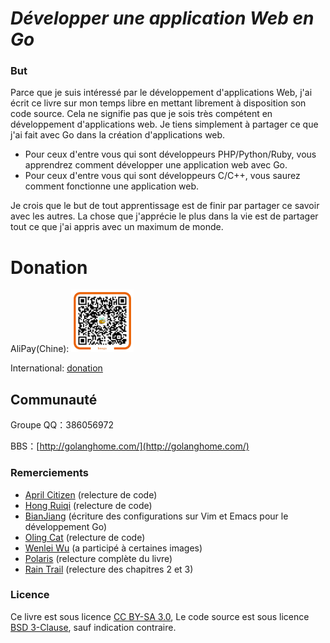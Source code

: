 ***Développer une application Web en Go***
==========================================

### But

Parce que je suis intéressé par le développement d'applications Web, j'ai écrit ce livre sur mon temps libre en mettant librement à disposition son code source.
Cela ne signifie pas que je sois très compétent en développement d'applications web. Je tiens simplement à partager ce que j'ai fait avec Go
dans la création d'applications web.

* Pour ceux d'entre vous qui sont développeurs PHP/Python/Ruby, vous apprendrez comment développer une application web avec Go.
* Pour ceux d'entre vous qui sont développeurs C/C++, vous saurez comment fonctionne une application web.

Je crois que le but de tout apprentissage est de finir par partager ce savoir avec les autres.
La chose que j'apprécie le plus dans la vie est de partager tout ce que j'ai appris avec un maximum de monde.

# Donation

AliPay(Chine): <img src="../zh/images/alipay.png" alt="alipay" width="100" height="100">

International: [donation](http://beego.me/donate)

## Communauté
Groupe QQ：386056972

BBS：[http://golanghome.com/](http://golanghome.com/)

### Remerciements

 - [April Citizen](https://plus.google.com/110445767383269817959) (relecture de code)
 - [Hong Ruiqi](https://github.com/hongruiqi) (relecture de code)
 - [BianJiang](https://github.com/border) (écriture des configurations sur Vim et Emacs pour le développement Go)
 - [Oling Cat](https://github.com/OlingCat) (relecture de code)
 - [Wenlei Wu](mailto:spadesacn@gmail.com) (a participé à certaines images)
 - [Polaris](https://github.com/polaris1119) (relecture complète du livre)
 - [Rain Trail](https://github.com/qyuhen) (relecture des chapitres 2 et 3)

### Licence

Ce livre est sous licence [CC BY-SA 3.0](http://creativecommons.org/licenses/by-sa/3.0/fr/),
Le code source est sous licence [BSD 3-Clause](https://github.com/astaxie/build-web-application-with-golang/blob/master/LICENSE.md), sauf indication contraire.
